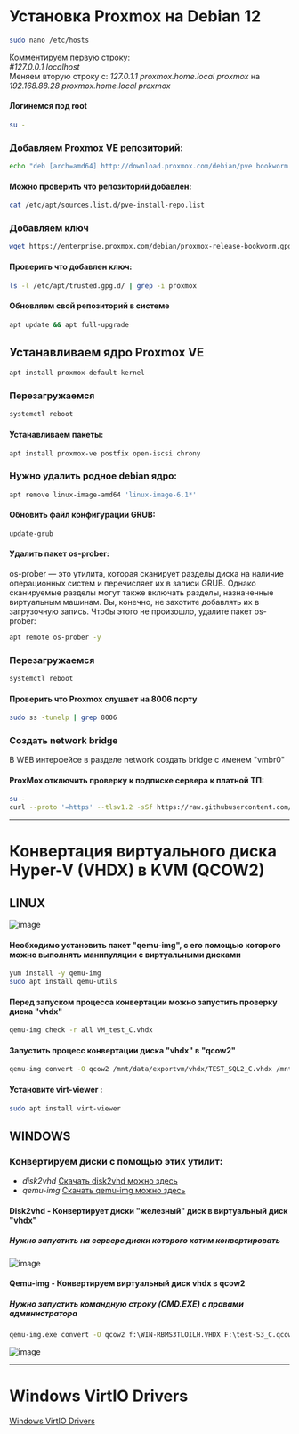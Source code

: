 # Установка Proxmox на Debian 12

```bash
sudo nano /etc/hosts
```

Комментируем первую строку:  
_#127.0.0.1  localhost_  
Меняем вторую строку с: _127.0.1.1  proxmox.home.local  proxmox_  на _192.168.88.28  proxmox.home.local  proxmox_  

#### Логинемся под root

```bash
su -
```

### Добавляем Proxmox VE репозиторий:

```bash
echo "deb [arch=amd64] http://download.proxmox.com/debian/pve bookworm pve-no-subscription" > /etc/apt/sources.list.d/pve-install-repo.list
```

#### Можно проверить что репозиторий добавлен:

```bash
cat /etc/apt/sources.list.d/pve-install-repo.list
```

### Добавляем ключ

```bash
wget https://enterprise.proxmox.com/debian/proxmox-release-bookworm.gpg -O /etc/apt/trusted.gpg.d/proxmox-release-bookworm.gpg 
```

#### Проверить что добавлен ключ:

```bash
ls -l /etc/apt/trusted.gpg.d/ | grep -i proxmox
```

#### Обновляем свой репозиторий в системе

```bash
apt update && apt full-upgrade
```

## Устанавливаем ядро Proxmox VE

```bash
apt install proxmox-default-kernel
```

### Перезагружаемся
```bash
systemctl reboot
```

#### Устанавливаем пакеты:

```bash
apt install proxmox-ve postfix open-iscsi chrony
```

### Нужно удалить родное debian ядро:

```bash
apt remove linux-image-amd64 'linux-image-6.1*'
```

#### Обновить файл конфигурации GRUB:

```bash
update-grub
```

#### Удалить пакет os-prober:

os-prober — это утилита, которая сканирует разделы диска на наличие операционных систем и перечисляет их в записи GRUB. Однако сканируемые разделы могут также включать разделы, назначенные виртуальным машинам. Вы, конечно, не захотите добавлять их в загрузочную запись. Чтобы этого не произошло, удалите пакет os-prober:

```bash
apt remote os-prober -y
```

### Перезагружаемся
```bash
systemctl reboot
```

#### Проверить что Proxmox слушает на 8006 порту 

```bash
sudo ss -tunelp | grep 8006
```

### Создать network bridge

В WEB интерфейсе в разделе network создать bridge с именем "vmbr0"  


#### ProxMox отключить проверку к подписке сервера к платной ТП:

```bash
su -
curl --proto '=https' --tlsv1.2 -sSf https://raw.githubusercontent.com/rickycodes/pve-no-subscription/main/no-subscription-warning.sh | sh
```

----

# Конвертация виртуального диска Hyper-V (VHDX) в KVM (QCOW2)  
## LINUX

![image](https://github.com/user-attachments/assets/f9c10c05-4439-4bc3-94a6-0249c9a2b204)

#### Необходимо установить пакет "qemu-img", с его помощью которого можно выполнять манипуляции с виртуальными дисками
```bash
yum install -y qemu-img
sudo apt install qemu-utils
```
#### Перед запуском процесса конвертации можно запустить проверку диска "vhdx"
```bash
qemu-img check -r all VM_test_C.vhdx
```

#### Запустить процесс конвертации диска "vhdx" в "qcow2"
```bash
qemu-img convert -O qcow2 /mnt/data/exportvm/vhdx/TEST_SQL2_C.vhdx /mnt/data/exportvm/qcow2/TEST_SQL2_C.qcow2
```

#### Установите virt-viewer :
```bash
sudo apt install virt-viewer
```

## WINDOWS  
### Конвертируем диски с помощью этих утилит:

- _disk2vhd_ [Скачать disk2vhd можно здесь](https://download.sysinternals.com/files/Disk2vhd.zip)
- _qemu-img_ [Скачать qemu-img можно здесь](https://cloudbase.it/downloads/qemu-img-win-x64-2_3_0.zip)

#### Disk2vhd - Конвертирует диски "железный" диск в виртуальный диск "vhdx"
##### Нужно запустить на сервере диски которого хотим конвертировать

![image](https://github.com/user-attachments/assets/ea0e1077-9ca9-41cd-b094-2c031cfa4638)

#### Qemu-img - Конвертируем виртуальный диск vhdx в qcow2

##### Нужно запустить командную строку (CMD.EXE) с правами администратора
```cmd
qemu-img.exe convert -O qcow2 f:\WIN-RBMS3TLOILH.VHDX F:\test-S3_C.qcow2
```


![image](https://github.com/user-attachments/assets/09cd0a7d-7edd-454c-be20-5c2e6487abcc)



----
# Windows VirtIO Drivers

[Windows VirtIO Drivers](https://pve.proxmox.com/wiki/Windows_VirtIO_Drivers#Installation)

